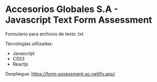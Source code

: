 # Accesorios Globales S.A - Javascript Text Form Assessment

Formulario para archivos de texto .txt

Técnologias utilizadas:
- Javascript
- CSS3
- Reactjs

Despliegue: https://form-assessment-ac.netlify.app/


